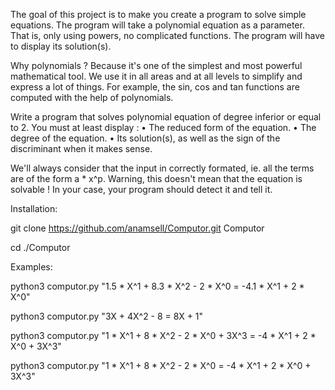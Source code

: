 The goal of this project is to make you create a program to solve simple equations.
The program will take a polynomial equation as a parameter. That is, only using
powers, no complicated functions. The program will have to display its solution(s).

Why polynomials ? Because it's one of the simplest and most powerful mathematical tool.
We use it in all areas and at all levels to simplify and express a lot of things.
For example, the sin, cos and tan functions are computed with the help of polynomials.


Write a program that solves polynomial equation of degree inferior or equal to 2.
You must at least display :
• The reduced form of the equation.
• The degree of the equation.
• Its solution(s), as well as the sign of the discriminant when it makes sense.

We'll always consider that the input in correctly formated, ie. all the terms are of the
form a * x^p. Warning, this doesn't mean that the equation is
solvable ! In your case, your program should detect it and tell it.



Installation:



git clone https://github.com/anamsell/Computor.git Computor

cd ./Computor

Examples:




python3 computor.py "1.5 * X^1 + 8.3 * X^2 - 2 * X^0 = -4.1 * X^1 + 2 * X^0"

python3 computor.py "3X + 4X^2 - 8 = 8X + 1"

python3 computor.py "1 * X^1 + 8 * X^2 - 2 * X^0 + 3X^3 = -4 * X^1 + 2 * X^0 + 3X^3"

python3 computor.py "1 * X^1 + 8 * X^2 - 2 * X^0 = -4 * X^1 + 2 * X^0 + 3X^3"
